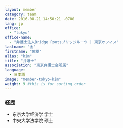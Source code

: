 ```yaml
---
layout: member
category: team
date: 2016-08-21 14:50:21 -0700
lang: jp
office:
  - "tokyo"
office-name:
  - "弁護士法人Bridge Rootsブリッジルーツ | 東京オフィス"
lastname: "金"
firstname: "佑樹"
alias: "kim"
title: "弁護士"
association: "東京弁護士会所属"
language:
  - 日本語
image: "member-tokyo-kim"
weight: 9 #this is for sorting order
---
```


### 経歴
- 东京大学经济学 学士
- 中央大学法学院 硕士
